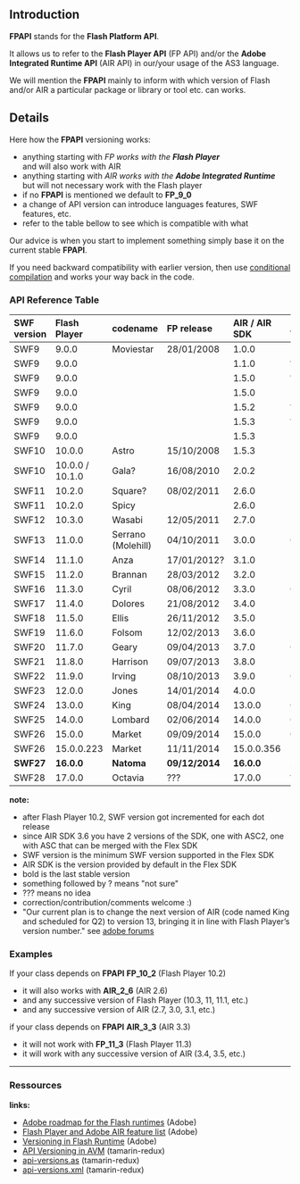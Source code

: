 ## Introduction ##

**FPAPI** stands for the **Flash Platform API**.

It allows us to refer to the **Flash Player API** (FP API)
and/or the **Adobe Integrated Runtime API** (AIR API)
in our/your usage of the AS3 language.

We will mention the **FPAPI** mainly to inform with
which version of Flash and/or AIR a particular
package or library or tool etc. can works.


## Details ##

Here how the **FPAPI** versioning works:

  * anything starting with _FP works with the **Flash Player**_<br />and will also work with AIR
  * anything starting with _AIR works with the **Adobe Integrated Runtime**_<br />but will not necessary work with the Flash player
  * if no **FPAPI** is mentioned we default to **FP\_9\_0**
  * a change of API version can introduce languages features, SWF features, etc.
  * refer to the table bellow to see which is compatible with what

Our advice is when you start to implement something
simply base it on the current stable **FPAPI**.

If you need backward compatibility with earlier version,
then use [conditional compilation](ConditionalCompilation.md)
and works your way back in the code.

### API Reference Table ###

| **SWF version** | **Flash Player** | **codename** | **FP release**  | **AIR / AIR SDK** | **AIR release** | **Flex SDK** |
|:----------------|:-----------------|:-------------|:----------------|:------------------|:----------------|:-------------|
| SWF9            | 9.0.0            | Moviestar    | 28/01/2008      | 1.0.0             | 25/02/2008      | 3.0.0        |
| SWF9            | 9.0.0            |              |                 | 1.1.0             | ???             | 3.1.0        |
| SWF9            | 9.0.0            |              |                 | 1.5.0             | ???             | 3.2.0        |
| SWF9            | 9.0.0            |              |                 | 1.5.0             |                 | 3.3.0        |
| SWF9            | 9.0.0            |              |                 | 1.5.2             | ???             | 3.4.0        |
| SWF9            | 9.0.0            |              |                 | 1.5.3             | ???             | 3.5.0        |
| SWF9            | 9.0.0            |              |                 | 1.5.3             |                 | 3.6.0        |
| SWF10           | 10.0.0           | Astro        | 15/10/2008      | 1.5.3             |                 | 4.0.0        |
| SWF10           | 10.0.0 / 10.1.0  | Gala?        | 16/08/2010      | 2.0.2             | 10/06/2010      | 4.1.0        |
| SWF11           | 10.2.0           |  Square?     | 08/02/2011      | 2.6.0             | 22/03/2011?     | 4.5.0        |
| SWF11           | 10.2.0           | Spicy        |                 | 2.6.0             |                 | 4.5.1        |
| SWF12           | 10.3.0           | Wasabi       | 12/05/2011      | 2.7.0             | 14/06/2011      | n/a          |
| SWF13           | 11.0.0           | Serrano (Molehill) | 04/10/2011      | 3.0.0             | 04/10/2011      | n/a          |
| SWF14           | 11.1.0           | Anza         | 17/01/2012?     | 3.1.0             | 17/01/2012?     | 4.6.0        |
| SWF15           | 11.2.0           | Brannan      | 28/03/2012      | 3.2.0             | 28/03/2012      | n/a          |
| SWF16           | 11.3.0           | Cyril        | 08/06/2012      | 3.3.0             | 08/06/2012      | n/a          |
| SWF17           | 11.4.0           | Dolores      | 21/08/2012      | 3.4.0             | 21/08/2012      | n/a          |
| SWF18           | 11.5.0           | Ellis        | 26/11/2012      | 3.5.0             | 26/11/2012      | n/a          |
| SWF19           | 11.6.0           | Folsom       | 12/02/2013      | 3.6.0             | 12/02/2013      | n/a          |
| SWF20           | 11.7.0           | Geary        | 09/04/2013      | 3.7.0             | 09/04/2013      | n/a          |
| SWF21           | 11.8.0           | Harrison     | 09/07/2013      | 3.8.0             | 24/07/2013      | n/a          |
| SWF22           | 11.9.0           | Irving       | 08/10/2013      | 3.9.0             | 08/10/2013      | n/a          |
| SWF23           | 12.0.0           | Jones        | 14/01/2014      | 4.0.0             | 14/01/2014      | n/a          |
| SWF24           | 13.0.0           | King         | 08/04/2014      | 13.0.0            | 08/04/2014      | n/a          |
| SWF25           | 14.0.0           | Lombard      | 02/06/2014      | 14.0.0            | 02/06/2014      | n/a          |
| SWF26           | 15.0.0           | Market       | 09/09/2014      | 15.0.0            | 09/09/2014      | n/a          |
| SWF26           | 15.0.0.223       | Market       | 11/11/2014      | 15.0.0.356        | 11/11/2014      | n/a          |
| **SWF27**       | **16.0.0**       | **Natoma**   | **09/12/2014**  | **16.0.0**        | **13/01/2015**  | **n/a**      |
| SWF28           | 17.0.0           | Octavia      | ???             | 17.0.0            | ???             | n/a          |


**note:**
  * after Flash Player 10.2, SWF version got incremented for each dot release
  * since AIR SDK 3.6 you have 2 versions of the SDK, one with ASC2, one with ASC that can be merged with the Flex SDK
  * SWF version is the minimum SWF version supported in the Flex SDK
  * AIR SDK is the version provided by default in the Flex SDK
  * bold is the last stable version
  * something followed by ? means "not sure"
  * ??? means no idea
  * correction/contribution/comments welcome :)
  * "Our current plan is to change the next version of AIR (code named King and scheduled for Q2) to version 13, bringing it in line with Flash Player’s version number." see [adobe forums](http://forums.adobe.com/message/6001351#6001351)

### Examples ###

If your class depends on **FPAPI** **FP\_10\_2** (Flash Player 10.2)
  * it will also works with **AIR\_2\_6** (AIR 2.6)
  * and any successive version of Flash Player (10.3, 11, 11.1, etc.)
  * and any successive version of AIR (2.7, 3.0, 3.1, etc.)

if your class depends on **FPAPI** **AIR\_3\_3** (AIR 3.3)
  * it will not work with **FP\_11\_3** (Flash Player 11.3)
  * it will work with any successive version of AIR (3.4, 3.5, etc.)



---

### Ressources ###

**links:**
  * [Adobe roadmap for the Flash runtimes](http://www.adobe.com/devnet/flashplatform/whitepapers/roadmap.html) (Adobe)
  * [Flash Player and Adobe AIR feature list](http://www.adobe.com/devnet/articles/flashplayer-air-feature-list.html) (Adobe)
  * [Versioning in Flash Runtime](http://blogs.adobe.com/airodynamics/2011/08/16/versioning-in-flash-runtime-swf-version/) (Adobe)
  * [API Versioning in AVM](http://hg.mozilla.org/tamarin-redux/raw-file/f5191c18b0e4/doc/apiversioning.html) (tamarin-redux)
  * [api-versions.as](http://hg.mozilla.org/tamarin-redux/file/f5191c18b0e4/core/api-versions.as) (tamarin-redux)
  * [api-versions.xml](http://hg.mozilla.org/tamarin-redux/file/f5191c18b0e4/core/api-versions.xml) (tamarin-redux)